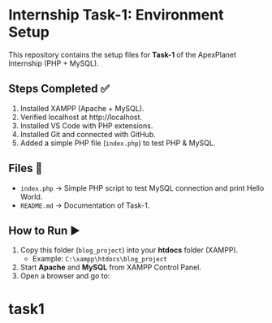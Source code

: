 # Internship Task-1: Environment Setup

This repository contains the setup files for **Task-1** of the ApexPlanet Internship (PHP + MySQL).

## Steps Completed ✅
1. Installed XAMPP (Apache + MySQL).
2. Verified localhost at http://localhost.
3. Installed VS Code with PHP extensions.
4. Installed Git and connected with GitHub.
5. Added a simple PHP file (`index.php`) to test PHP & MySQL.

## Files 📂
- `index.php` → Simple PHP script to test MySQL connection and print Hello World.
- `README.md` → Documentation of Task-1.

## How to Run ▶️
1. Copy this folder (`blog_project`) into your **htdocs** folder (XAMPP).
   - Example: `C:\xampp\htdocs\blog_project`
2. Start **Apache** and **MySQL** from XAMPP Control Panel.
3. Open a browser and go to:
# task1

